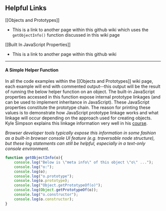 ## Helpful Links
[[Objects and Prototypes]]
* This is a link to another page within this github wiki which uses the `getObjectInfo()` function discussed in this wiki page

[[Built In JavaScript Properties]]
* This is a link to another page within this github wiki

---

#### A Simple Helper Function

In all the code examples within the [[Objects and Prototypes]] wiki page, each example will end with commented output--this output will be the result of running the below helper function on an object. The built-in JavaScript properties accessed in this function expose internal prototype linkages (and can be used to implement inheritance in JavaScript). These JavaScript properties constitute the prototype chain. The reason for printing these values is to demonstrate how JavaScript prototype linkage works and what linkage will occur depending on the approach used for creating objects. Kyle Simpson explains this linkage information very well in his [course](https://app.pluralsight.com/player?course=advanced-javascript&author=kyle-simpson&name=advanced-javascript-m4&clip=1).

_Browser developer tools typically expose this information in some fashion as a built-in browser console UI feature (e.g. traversable node structure), but these log statements can still be helpful, especially in a text-only console environment._
```javascript
function getObjectInfo(o){
    console.log("Below is \"meta info\" of this object \"o\" ...");
    console.log("o:");
    console.log(o);
    console.log("o.prototype");
    console.log(o.prototype);
    console.log("Object.getPrototypeOf(o)");
    console.log(Object.getPrototypeOf(o));
    console.log("o.constructor");
    console.log(o.constructor);
}
```